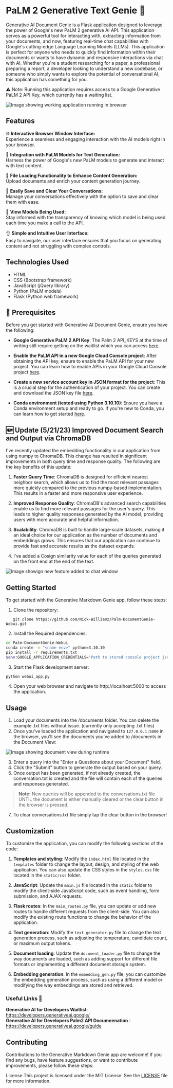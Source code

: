 # PaLM 2 Generative Text Genie :genie:

Generative AI Document Genie is a Flask application designed to leverage the power of Google's new PaLM 2 generative AI API. This application serves as a powerful tool for interacting with, extracting information from your documents, and now, featuring real-time chat capabilities with Google's cutting-edge Language Learning Models (LLMs). This application is perfect for anyone who needs to quickly find information within their documents or wants to have dynamic and responsive interactions via chat with AI. Whether you're a student researching for a paper, a professional preparing a report, a developer looking to understand a new codebase, or someone who simply wants to explore the potential of conversational AI, this application has something for you.

⚠️ Note: Running this application requires access to a Google Generative PaLM 2 API Key, which currently has a waiting list.

![Image showing working application running in browser](/static/img/PaLM2_Doc_Genie.png)

## Features

🌐 **Interactive Browser Window Interface:**  
Experience a seamless and engaging interaction with the AI models right in your browser.

🤖 **Integration with PaLM Models for Text Generation:**  
Harness the power of Google's new PaLM models to generate and interact with text content.

📁 **File Loading Functionality to Enhance Content Generation:**  
Upload documents and enrich your content generation journey.

💾 **Easily Save and Clear Your Conversations:**  
Manage your conversations effectively with the option to save and clear them with ease.

👀 **View Models Being Used:**  
Stay informed with the transparency of knowing which model is being used each time you make a call to the API.

👌 **Simple and Intuitive User Interface:**  
Easy to navigate, our user interface ensures that you focus on generating content and not struggling with complex controls.

## Technologies Used

- HTML
- CSS (Bootstrap framework)
- JavaScript (jQuery library)
- Python (PaLM models)
- Flask (Python web framework)


## :key: Prerequisites

Before you get started with Generative AI Document Genie, ensure you have the following:

- **Google Generative PaLM 2 API Key**: The Palm 2 API_KEYS at the time of writing still require getting on the waitlist which you can access [here](https://developers.generativeai.google/). 

- **Enable the PaLM API in a new Google Cloud Console project**: After obtaining the API key, ensure to enable the PaLM API for your new project. You can learn how to enable APIs in your Google Cloud Console project [here](https://cloud.google.com/apis/docs/getting-started#enabling_apis).

- **Create a new service account key in JSON format for the project**: This is a crucial step for the authentication of your project. You can create and download the JSON key file [here](https://console.cloud.google.com/iam-admin/serviceaccounts).

- **Conda environment (tested using Python 3.10.10)**: Ensure you have a Conda environment setup and ready to go. If you're new to Conda, you can learn how to get started [here](https://conda.io/projects/conda/en/latest/user-guide/getting-started.html).

## 🆕 Update (5/21/23) Improved Document Search and Output via ChromaDB 

I've recently updated the embedding functionality in our application from using numpy to ChromaDB. This change has resulted in significant improvements in both query time and response quality. The following are the key benefits of this update:

1. **Faster Query Time**: ChromaDB is designed for efficient nearest neighbor search, which allows us to find the most relevant passages more quickly compared to the previous numpy-based implementation. This results in a faster and more responsive user experience.

2. **Improved Response Quality**: ChromaDB's advanced search capabilities enable us to find more relevant passages for the user's query. This leads to higher quality responses generated by the AI model, providing users with more accurate and helpful information.

3. **Scalability**: ChromaDB is built to handle large-scale datasets, making it an ideal choice for our application as the number of documents and embeddings grows. This ensures that our application can continue to provide fast and accurate results as the dataset expands.

4. I've added a Cosign similarity value for each of the queries generated on the front end at the end of the text.

![Image showign new feature added to chat window](/static/img/cosign_sims.png)

## Getting Started

To get started with the Generative Markdown Genie app, follow these steps:

1. Clone the repository:
```
   git clone https://github.com/Nick-Williamz/Palm-DocumentGenie-Webui.git
```

2. Install the Required dependencies:

```bash
cd Palm-DocumentGenie-Webui
conda create -n "<name env>" python=3.10.10
pip install -r requirements.txt
$env:GOOGLE_APPLICATION_CREDENTIALS="Path to stored console project json key"
```

3. Start the Flask development server:

```bash
python webui_app.py
```

4. Open your web browser and navigate to http://localhost:5000 to access the application.

## Usage

1. Load your documents into the /documents folder. You can delete the example .txt files without issue. (currently only accepting .txt files)
2. Once you've loaded the application and navigated to `127.0.0.1:5000` in the browser, you'll see the documents you've added to /documents in the Document View:

![Image showing document view during runtime](static/img/doc_view.png)

3. Enter a query into the "Enter a Questions about your Document" field.
4. Click the "Submit" button to generate the output based on your query.
5. Once output has been generated, if not already created, the conversation.txt is created and the file will contain each of the queries and responses generated. 

> **Note:** New queries will be appended to the conversations.txt file UNTIL the document is either manually cleared or the clear button in the browser is pressed.

7. To clear conversations.txt file simply tap the clear button in the browser!

## Customization
To customize the application, you can modify the following sections of the code:

1. **Templates and styling**: Modify the `index.html` file located in the `templates` folder to change the layout, design, and styling of the web application. You can also update the CSS styles in the `styles.css` file located in the `static/css` folder.

2. **JavaScript**: Update the `main.js` file located in the `static` folder to modify the client-side JavaScript code, such as event handling, form submission, and AJAX requests.

3. **Flask routes**: In the `main_routes.py` file, you can update or add new routes to handle different requests from the client-side. You can also modify the existing route functions to change the behavior of the application.

4. **Text generation**: Modify the `text_generator.py` file to change the text generation process, such as adjusting the temperature, candidate count, or maximum output tokens.

5. **Document loading**: Update the `document_loader.py` file to change the way documents are loaded, such as adding support for different file formats or implementing a different document storage system.

6. **Embedding generation**: In the `embedding_gen.py` file, you can customize the embedding generation process, such as using a different model or modifying the way embeddings are stored and retrieved.

### Useful Links :link:

**Generative AI for Developers Waitlist**: https://developers.generativeai.google/ <br>
**Generative AI for Developers Palm2 API Documeenation** : https://developers.generativeai.google/guide

## Contributing
Contributions to the Generative Markdown Genie app are welcome! If you find any bugs, have feature suggestions, or want to contribute improvements, please follow these steps:

License
This project is licensed under the MIT License. See the [LICENSE](LICENSE) file for more information.
